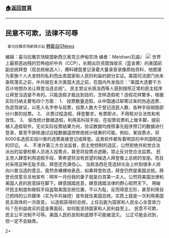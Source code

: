 ###  [:house:返回首頁](https://github.com/ourhimalayas/txt)
---

## 民意不可欺，法律不可辱
` 喜马拉雅农场新西兰站` [轉載自GNews](https://gnews.org/zh-hans/546618/)

编辑：喜马拉雅农场联盟新西兰奥克兰伊甸农场
编者：Meishan(石淼）
![]()![](https://gnews-media-offload.s3.amazonaws.com/wp-content/uploads/2020/11/09213051/%E6%88%AA%E5%B1%8F2020-11-10-15.17.58.png)
世界上最邪恶凶残的恐怖组织中共（CCP），长期出巨资腐蚀收买（蓝金黄）的美国前副总统拜登（现总统候选人），爆料硬盘里记录着大量录音录像原始资料，他图谋为家族个人大发财的私利而出卖国家和人民的利益的部分实证。美国司法部门尚未查核落实之前，中共就在本次美国大选之前，在国内外发指示：“美国大选要千方百计地想办法让拜登当选总统”。
民主党议长佩洛西等人感到按照正常的民主程序让拜登当选是不肯的。只能造假才能达到目的，怎样造假呢？造假花样繁多，根据实际归纳主要有四个方面：
1、 投票数量造假，从中国通过邮寄过来的伪造选票、伪造驾驶证，以死人名字参与投票，投票人数大于登记选民人数，各种手段销毁部分川普的投票。
2、 点票过程造假，拜登要求，有票即点，不用核对合法性和有效性。
3、 偷改统计数据造假，利用高科技手段，在投票验票机上做手脚，提前植入造假软件，无论实际投票结果为何，验证数据均按照事先程序预订的数据进行登录，甚至不排除通过远程数据遥控修改统计结果的可能。例如，某投票点，将6000名选民实投川普的选票直接登记成拜登。这类软件都有着明显的中共国制造的印记。
4、 不准许第三方合法监督，民主党控制的选区，公然拒绝共和党合法派出的监督检察人员进入投票点，甚至将投票点遮蔽，禁止反对党合法监票。
民主党人肆意利用造假手段，寄希望将没有民望的候选人拜登推上总统的宝座。而且对采用这种无耻手段，拜登还充满信心。
当佩洛西在竞选辩论会上听到很多人倾向川普当选的意见，竟然赤裸裸地表态，如果拜登败选，拜登仍然是美国总统。拜登也信誓旦旦地宣布：明年一月份我的妻子就是白宫第一夫人。公然将美国法律和美国人民的民意踩在脚下。肆意践踏民意，肆意践踏法律的野心昭然天下。
用破坏民主制度和做假手段盗取美国总统位置，不以为耻，反而得意忘形，甚至利用自己把持的公共媒体（实为中共操控）宣布就任美国总统。实质上就是一次利用美国民主政体的一次政变。
以造假获得的总统，上任后能为国家和人民全心全意效力吗？在利益收买的蓝金黄面前，如何能坚持国家和人民利益至上。
民意不可欺，民主公平法制不可辱。美国人民的良知和底限不可能被泯灭。
公正可能会迟到，但一定不会缺席。

2+
